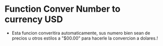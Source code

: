 # Function Conver Number to currency USD

- Esta funcion converitira automaticamente, sus numero bien sean de precios u otros estilos a "$00.00" para hacerle la convercion a dolares.!